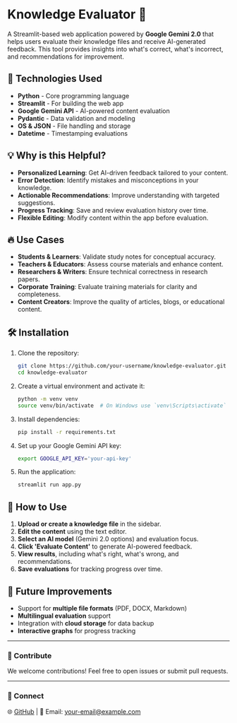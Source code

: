 # Knowledge Evaluator 🧠

A Streamlit-based web application powered by **Google Gemini 2.0** that helps users evaluate their knowledge files and receive AI-generated feedback. This tool provides insights into what's correct, what's incorrect, and recommendations for improvement.

## 🚀 Technologies Used

- **Python** - Core programming language
- **Streamlit** - For building the web app
- **Google Gemini API** - AI-powered content evaluation
- **Pydantic** - Data validation and modeling
- **OS & JSON** - File handling and storage
- **Datetime** - Timestamping evaluations

## 💡 Why is this Helpful?

- **Personalized Learning**: Get AI-driven feedback tailored to your content.
- **Error Detection**: Identify mistakes and misconceptions in your knowledge.
- **Actionable Recommendations**: Improve understanding with targeted suggestions.
- **Progress Tracking**: Save and review evaluation history over time.
- **Flexible Editing**: Modify content within the app before evaluation.

## 🔥 Use Cases

- **Students & Learners**: Validate study notes for conceptual accuracy.
- **Teachers & Educators**: Assess course materials and enhance content.
- **Researchers & Writers**: Ensure technical correctness in research papers.
- **Corporate Training**: Evaluate training materials for clarity and completeness.
- **Content Creators**: Improve the quality of articles, blogs, or educational content.

## 🛠 Installation

1. Clone the repository:
   ```bash
   git clone https://github.com/your-username/knowledge-evaluator.git
   cd knowledge-evaluator
   ```
2. Create a virtual environment and activate it:
   ```bash
   python -m venv venv
   source venv/bin/activate  # On Windows use `venv\Scripts\activate`
   ```
3. Install dependencies:
   ```bash
   pip install -r requirements.txt
   ```
4. Set up your Google Gemini API key:
   ```bash
   export GOOGLE_API_KEY='your-api-key'
   ```
5. Run the application:
   ```bash
   streamlit run app.py
   ```

## 🎯 How to Use

1. **Upload or create a knowledge file** in the sidebar.
2. **Edit the content** using the text editor.
3. **Select an AI model** (Gemini 2.0 options) and evaluation focus.
4. **Click 'Evaluate Content'** to generate AI-powered feedback.
5. **View results**, including what's right, what's wrong, and recommendations.
6. **Save evaluations** for tracking progress over time.

## 📌 Future Improvements

- Support for **multiple file formats** (PDF, DOCX, Markdown)
- **Multilingual evaluation** support
- Integration with **cloud storage** for data backup
- **Interactive graphs** for progress tracking

---
### 📢 Contribute

We welcome contributions! Feel free to open issues or submit pull requests.

---
### 🔗 Connect

🌐 [GitHub](https://github.com/your-username) | 📧 Email: your-email@example.com
